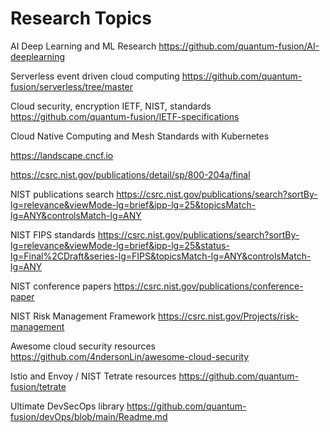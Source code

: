 # Research Topics

AI Deep Learning and ML Research
https://github.com/quantum-fusion/AI-deeplearning

Serverless event driven cloud computing 
https://github.com/quantum-fusion/serverless/tree/master

Cloud security, encryption IETF, NIST, standards
https://github.com/quantum-fusion/IETF-specifications

Cloud Native Computing and Mesh Standards with Kubernetes

https://landscape.cncf.io

https://csrc.nist.gov/publications/detail/sp/800-204a/final

NIST publications search 
https://csrc.nist.gov/publications/search?sortBy-lg=relevance&viewMode-lg=brief&ipp-lg=25&topicsMatch-lg=ANY&controlsMatch-lg=ANY

NIST FIPS standards 
https://csrc.nist.gov/publications/search?sortBy-lg=relevance&viewMode-lg=brief&ipp-lg=25&status-lg=Final%2CDraft&series-lg=FIPS&topicsMatch-lg=ANY&controlsMatch-lg=ANY

NIST conference papers 
https://csrc.nist.gov/publications/conference-paper

NIST Risk Management Framework
https://csrc.nist.gov/Projects/risk-management

Awesome cloud security resources
https://github.com/4ndersonLin/awesome-cloud-security

Istio and Envoy / NIST Tetrate resources
https://github.com/quantum-fusion/tetrate

Ultimate DevSecOps library
https://github.com/quantum-fusion/devOps/blob/main/Readme.md


